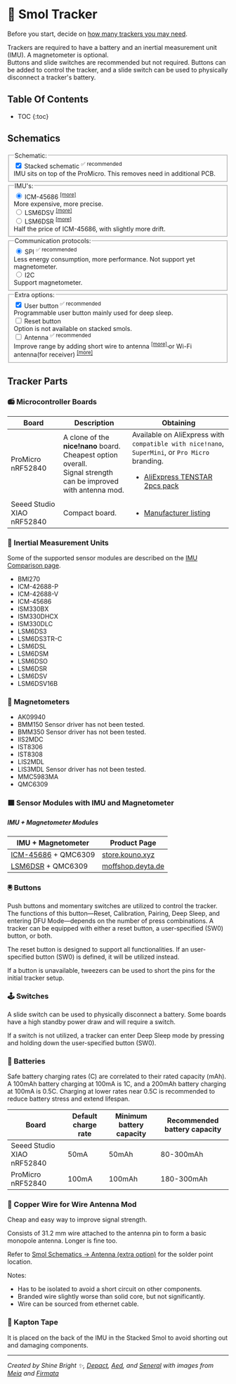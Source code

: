 <link rel="stylesheet" href="../assets/css/smol-slimes.css">

# 🏃 Smol Tracker

Before you start, decide on [how many trackers you may need](../../slimevr101.md#how-many-trackers-do-you-need).

Trackers are required to have a battery and an inertial measurement unit (IMU). A magnetometer is optional.\
Buttons and slide switches are recommended but not required. Buttons can be added to control the tracker, and a slide switch can be used to physically disconnect a tracker's battery.

## Table Of Contents

- TOC
  {:toc}

## Schematics

<form id="schematicForm">
  <fieldset class="form-field-group">
    <legend>Schematic:</legend>
    <label class="form-field-input-container">
      <div class="form-field-input">
        <input type="checkbox" name="isStacked" checked="checked" />
        Stacked schematic
        <sup>✅ recommended</sup>
      </div>
      <span class="form-field-description">
        IMU sits on top of the ProMicro. This removes need in additional PCB.
      </span>
    </label>
  </fieldset>
  <fieldset class="form-field-group">
    <legend>IMU's:</legend>
    <label class="form-field-input-container">
      <div class="form-field-input">
        <input type="radio" name="IMU" value="ICM-45686" checked="checked" />
        ICM-45686
        <sup>
          <a href="../../diy/imu-comparison.md#icm-45686" target="_blank"> [more] </a>
        </sup>
      </div>
      <span class="form-field-description">
        More expensive, more precise.
      </span>
    </label>
    <label class="form-field-input-container">
      <div class="form-field-input">
        <input type="radio" name="IMU" value="LSM6DSV" /> LSM6DSV
        <sup>
          <a href="../../diy/imu-comparison.md#lsm6dsv" target="_blank"> [more] </a>
        </sup>
      </div>
    </label>
    <label class="form-field-input-container">
      <div class="form-field-input">
        <input type="radio" name="IMU" value="LSM6DSR" /> LSM6DSR
        <sup>
          <a href="../../diy/imu-comparison.md#lsm6dsr" target="_blank">[more]</a>
        </sup>
      </div>
      <span class="form-field-description">
        Half the price of ICM-45686, with slightly more drift.
      </span>
    </label>
  </fieldset>
  <fieldset class="form-field-group">
    <legend>Communication protocols:</legend>
    <label class="form-field-input-container">
      <div class="form-field-input">
        <input type="radio" name="Protocol" value="SPI" checked="checked" />
        SPI
        <sup>✅ recommended</sup>
      </div>
      <span class="form-field-description">
        Less energy consumption, more performance. Not support yet magnetometer.
      </span>
    </label>
    <label class="form-field-input-container">
      <div class="form-field-input">
        <input type="radio" name="Protocol" value="I2C" /> I2C
      </div>
      <span class="form-field-description">
        Support magnetometer.
      </span>
    </label>
  </fieldset>
  <fieldset class="form-field-group">
    <legend>Extra options:</legend>
    <label class="form-field-input-container">
      <div class="form-field-input">
        <input type="checkbox" name="HasUserButton" checked="checked" />
        User button
        <sup>✅ recommended</sup>
      </div>
      <span class="form-field-description">
        Programmable user button mainly used for deep sleep.
      </span>
    </label>
    <label class="form-field-input-container">
      <div class="form-field-input">
        <input type="checkbox" name="hasResetButton" />
        Reset button
      </div>
      <span class="form-field-description">
        Option is not available on stacked smols.
      </span>
    </label>
    <label class="form-field-input-container">
      <div class="form-field-input">
        <input type="checkbox" name="hasAntenna" />
        Antenna
        <sup>✅ recommended</sup>
      </div>
      <span class="form-field-description">
        Improve range by adding short wire to antenna
        <sup>
          <a
            href="./smol-receiver.html#option-2-wire-antenna-mod"
            target="_blank"
          >
            [more]
          </a>
        </sup>
        or Wi-Fi antenna(for receiver)
        <sup>
          <a
            href="./smol-receiver.html#option-3-wi-fi-antenna-mod"
            target="_blank"
          >
            [more]
          </a>
        </sup>
      </span>
    </label>
  </fieldset>
</form>

<div
  id="schema-canvas"
  class="chip"
></div>

## Tracker Parts

### 📻 Microcontroller Boards

<div class="table-wrapper">
  <table>
    <thead>
      <tr>
        <th>Board</th>
        <th>Description</th>
        <th>Obtaining</th>
      </tr>
    </thead>
    <tbody>
      <tr>
        <td>
          <span id="ProMicro"> ProMicro nRF52840 </span>
        </td>
        <td>
          A clone of the <strong>nice!nano</strong> board. Cheapest option
          overall. <br />
          Signal strength can be improved with antenna mod.
        </td>
        <td>
          Available on AliExpress with
          <code>compatible with nice!nano</code>, <code>SuperMini</code>, or
          <code>Pro Micro</code> branding.
          <ul>
            <li>
              <a href="https://pl.aliexpress.com/item/1005007738886550.html">
                AliExpress TENSTAR 2pcs pack
              </a>
            </li>
          </ul>
        </td>
      </tr>
      <tr>
        <td>
          <span id="XIAO"> Seeed Studio XIAO nRF52840 </span>
        </td>
        <td>Compact board.</td>
        <td>
          <ul>
            <li>
              <a href="https://www.seeedstudio.com/Seeed-XIAO-BLE-nRF52840-p-5201.html">
                Manufacturer listing
              </a>
            </li>
          </ul>
        </td>
      </tr>
    </tbody>
  </table>
</div>

### 🧭 Inertial Measurement Units

Some of the supported sensor modules are described on the [IMU Comparison page](../../diy/imu-comparison.md).

- BMI270
- ICM-42688-P
- ICM-42688-V
- ICM-45686
- ISM330BX
- ISM330DHCX
- ISM330DLC
- LSM6DS3
- LSM6DS3TR-C
- LSM6DSL
- LSM6DSM
- LSM6DSO
- LSM6DSR
- LSM6DSV
- LSM6DSV16B

### 🧲 Magnetometers

- AK09940
- <div class="tooltip-text-container">BMM150
   <span class="tooltip-text">Sensor driver has not been tested.</span>
  </div>
- <div class="tooltip-text-container">BMM350
   <span class="tooltip-text">Sensor driver has not been tested.</span>
  </div>
- IIS2MDC
- IST8306
- IST8308
- LIS2MDL
- <div class="tooltip-text-container">LIS3MDL
   <span class="tooltip-text">Sensor driver has not been tested.</span>
  </div>
- MMC5983MA
- QMC6309

### 🟩 Sensor Modules with IMU and Magnetometer

##### IMU + Magnetometer Modules

<div class="table-wrapper">
    <table>
        <thead>
            <tr>
                <th>IMU + Magnetometer</th>
                <th>Product Page</th>
            </tr>
        </thead>
        <tbody>
            <tr>
                <td>
                    <a href="../../diy/imu-comparison.md#icm-45686">ICM-45686</a> +
                    QMC6309
                </td>
                <td>
                    <a href="https://store.kouno.xyz/products/icm-45686-qmc6309-module">
                        store.kouno.xyz
                    </a>
                </td>
            </tr>
            <tr>
                <td><a href="../../diy/imu-comparison.md#lsm6dsr">LSM6DSR</a> + QMC6309</td>
                <td>
                    <a href="https://moffshop.deyta.de/products/lsm6dsr">
                        moffshop.deyta.de
                    </a>
                </td>
            </tr>
        </tbody>
    </table>
</div>

### 🖲️ Buttons

Push buttons and momentary switches are utilized to control the tracker. The functions of this button—Reset, Calibration, Pairing, Deep Sleep, and entering DFU Mode—depends on the number of press combinations. A tracker can be equipped with either a reset button, a user-specified (SW0) button, or both.

The reset button is designed to support all functionalities. If an user-specified button (SW0) is defined, it will be utilized instead.

If a button is unavailable, tweezers can be used to short the pins for the initial tracker setup.

### 🕹️ Switches

A slide switch can be used to physically disconnect a battery. Some boards have a high standby power draw and will require a switch.

If a switch is not utilized, a tracker can enter Deep Sleep mode by pressing and holding down the user-specified button (SW0).

### 🔋 Batteries

Safe battery charging rates (C) are correlated to their rated capacity (mAh). A 100mAh battery charging at 100mA is 1C, and a 200mAh battery charging at 100mA is 0.5C. Charging at lower rates near 0.5C is recommended to reduce battery stress and extend lifespan.

| Board                      | Default charge rate | Minimum battery capacity | Recommended battery capacity |
| -------------------------- | ------------------- | ------------------------ | ---------------------------- |
| Seeed Studio XIAO nRF52840 | 50mA                | 50mAh                    | 80-300mAh                    |
| ProMicro nRF52840          | 100mA               | 100mAh                   | 180-300mAh                   |

### 📶 Copper Wire for Wire Antenna Mod

Cheap and easy way to improve signal strength.

Consists of 31.2 mm wire attached to the antenna pin to form a basic monopole antenna. Longer is fine too.

Refer to <a href="#schematics">Smol Schematics -> Antenna (extra option)</a> for the solder point location.

Notes:
- Has to be isolated to avoid a short circuit on other components.
- Branded wire slightly worse than solid core, but not significantly.
- Wire can be sourced from ethernet cable.

### 📏 Kapton Tape

It is placed on the back of the IMU in the Stacked Smol to avoid shorting out and damaging components.

<hr/>

*Created by Shine Bright ✨, [Depact](https://github.com/Depact), [Aed](https://github.com/Aed-1), and [Seneral](https://github.com/Seneral) with images from [Meia](https://github.com/kounocom) and [Firmata](https://github.com/Firmatorenio)*

<link rel="stylesheet" href="../assets/css/smol-slimes.css" />
<link rel="stylesheet" href="../assets/css/smol-tracker-schematics.css" />
<script src="../assets/js/smol-tracker-schematics.js"></script>
